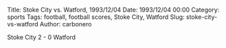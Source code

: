 Title: Stoke City vs. Watford, 1993/12/04
Date: 1993/12/04 00:00
Category: sports
Tags: football, football scores, Stoke City, Watford
Slug: stoke-city-vs-watford
Author: carbonero


Stoke City 2 - 0 Watford
